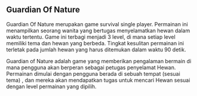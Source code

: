 ## Guardian Of Nature


Guardian Of Nature merupakan game survival single player. Permainan ini menampilkan seorang wanita yang bertugas menyelamatkan hewan dalam waktu tertentu. Game ini terbagi menjadi 3 level, di mana setiap level memiliki tema dan hewan yang berbeda. Tingkat kesulitan permainan ini terletak pada jumlah hewan yang harus ditemukan dalam waktu 90 detik.

Guardian of Nature adalah game yang memberikan pengalaman bermain di mana pengguna akan berperan sebagai petugas penyelamat Hewan. Permainan dimulai dengan pengguna berada di sebuah tempat (sesuai tema) , dan mereka akan mendapatkan tugas untuk mencari Hewan sesuai dengan level permainan yang dipilih. 
